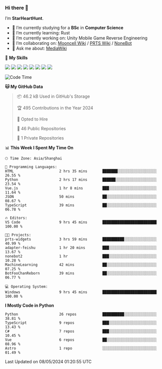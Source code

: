 ### Hi there 👋

I’m **StarHeartHunt**.

- 🏫 I’m currently studying for a **BSc** in **Computer Science**
- 🌱 I’m currently learning: Rust
- 🔭 I’m currently working on: Unity Mobile Game Reverse Engineering
- 👯 I’m collaborating on: [Mooncell Wiki](https://fgo.wiki/) / [PRTS Wiki](http://prts.wiki/) / [NoneBot](https://github.com/nonebot)
- 💬 Ask me about: [MediaWiki](https://www.mediawiki.org)

🌟 **My Skills**

![](https://img.shields.io/badge/-Python-3e74a2?style=flat-square&logo=Python&logoColor=fff)
![](https://img.shields.io/badge/-Node.js-339933?style=flat-square&logo=node.js&logoColor=fff)
![](https://img.shields.io/badge/-Vue-4fc08d?style=flat-square&logo=vue.js&logoColor=fff)
![](https://img.shields.io/badge/-React-2d98ce?style=flat-square&logo=React&logoColor=fff)
![](https://img.shields.io/badge/-TypeScript-3178C6?style=flat-square&logo=TypeScript&logoColor=fff)
![](https://img.shields.io/badge/-Docker-2496ED?style=flat-square&logo=Docker&logoColor=fff)
![](https://img.shields.io/badge/-Linux-000000?style=flat-square&logo=Linux&logoColor=fff)
![](https://img.shields.io/badge/-Dotnet-512bd4?style=flat-square&logo=.net&logoColor=fff)

<!--START_SECTION:waka-->
![Code Time](http://img.shields.io/badge/Code%20Time-1%2C006%20hrs%209%20mins-blue)

**🐱 My GitHub Data** 

> 📦 46.2 kB Used in GitHub's Storage 
 > 
> 🏆 495 Contributions in the Year 2024
 > 
> 💼 Opted to Hire
 > 
> 📜 46 Public Repositories 
 > 
> 🔑 1 Private Repositories 
 > 
📊 **This Week I Spent My Time On** 

```text
🕑︎ Time Zone: Asia/Shanghai

💬 Programming Languages: 
HTML                     2 hrs 35 mins       ███████░░░░░░░░░░░░░░░░░░   26.55 % 
Python                   2 hrs 17 mins       ██████░░░░░░░░░░░░░░░░░░░   23.54 % 
Vue.js                   1 hr 8 mins         ███░░░░░░░░░░░░░░░░░░░░░░   11.64 % 
JSON                     50 mins             ██░░░░░░░░░░░░░░░░░░░░░░░   08.67 % 
TypeScript               39 mins             ██░░░░░░░░░░░░░░░░░░░░░░░   06.78 % 

🔥 Editors: 
VS Code                  9 hrs 45 mins       █████████████████████████   100.00 % 

🐱‍💻 Projects: 
prts-widgets             3 hrs 59 mins       ██████████░░░░░░░░░░░░░░░   40.99 % 
adapter-feishu           1 hr 20 mins        ███░░░░░░░░░░░░░░░░░░░░░░   13.67 % 
nonebot2                 1 hr                ███░░░░░░░░░░░░░░░░░░░░░░   10.28 % 
MachineLearning          42 mins             ██░░░░░░░░░░░░░░░░░░░░░░░   07.25 % 
BotFooChanReborn         39 mins             ██░░░░░░░░░░░░░░░░░░░░░░░   06.77 % 

💻 Operating System: 
Windows                  9 hrs 45 mins       █████████████████████████   100.00 % 
```

**I Mostly Code in Python** 

```text
Python                   26 repos            ██████████░░░░░░░░░░░░░░░   38.81 % 
TypeScript               9 repos             ███░░░░░░░░░░░░░░░░░░░░░░   13.43 % 
C#                       7 repos             ███░░░░░░░░░░░░░░░░░░░░░░   10.45 % 
Vue                      6 repos             ██░░░░░░░░░░░░░░░░░░░░░░░   08.96 % 
Astro                    1 repo              ░░░░░░░░░░░░░░░░░░░░░░░░░   01.49 % 
```




 Last Updated on 08/05/2024 01:20:55 UTC
<!--END_SECTION:waka-->

